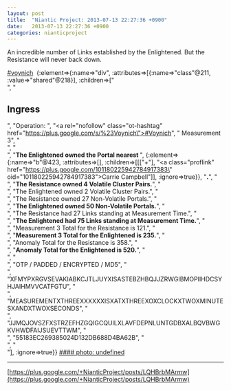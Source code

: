 ```yaml
---
layout: post
title:  "Niantic Project: 2013-07-13 22:27:36 +0900"
date:   2013-07-13 22:27:36 +0900
categories: nianticproject
---
```

An incredible number of Links established by the Enlightened. But the Resistance will never back down.

 [#voynich](https://plus.google.com/s/%23voynich "")  {:element=>{:name=>"div", :attributes=>[{:name=>"class"@211, :value=>"shared"@218}], :children=>["<br />", "<h2>Ingress</h2>", "Operation:  ", "<a rel=\"nofollow\" class=\"ot-hashtag\" href=\"https://plus.google.com/s/%23Voynich\">#Voynich</a>", "  Measurement 3", "<br />", "<br />", "<b>The Enlightened owned the Portal nearest </b>", {:element=>{:name=>"b"@423, :attributes=>[], :children=>[[["+"], "<a class=\"proflink\" href=\"https://plus.google.com/101180225942784917383\" oid=\"101180225942784917383\">Carrie Campbell</a>"]], :ignore=>true}}, "<b>.</b>", "<br />", "<b>The Resistance owned 4 Volatile Cluster Pairs.</b>", "<br />", "The Enlightened owned 2 Volatile Cluster Pairs.", "<br />", "The Resistance owned 27 Non-Volatile Portals.", "<br />", "<b>The Enlightened owned 50 Non-Volatile Portals.</b>", "<br />", "The Resistance had 27 Links standing at Measurement Time.", "<br />", "<b>The Enlightened had 75 Links standing at Measurement Time.</b>", "<br />", "Measurement 3 Total for the Resistance is 121.", "<br />", "<b>Measurement 3 Total for the Enlightened is 235.</b>", "<br />", "Anomaly Total for the Resistance is 358.", "<br />", "<b>Anomaly Total for the Enlightened is 520.</b>", "<br />", "<br />", "OTP / PADDED / ENCRYPTED / MD5", "<br />", "XFMYPXRGVSEVAKIABKCJTLJUYXISASTEBZHBQJJZRWGIBMOPIIHDCSYHJAIHMVVCATFGTU", "<br />", "MEASUREMENTXTHREEXXXXXXISXATXTHREEXOXCLOCKXTWOXMINUTESXANDXTWOXSECONDS", "<br />", "JJMQJOVSZFXSTRZEFHZGQIGCQUILXLAVFDEPNLUNTGDBXALBQVBWGKVHWDFAIJSUEVTTWM", "<br />", "55183EC269385024D132DB688D4BA62B", "<br />", "<br />"], :ignore=>true}}
[#### photo: undefined](https://lh3.googleusercontent.com/-7CzesAiXmqs/UeFSdYLMQjI/AAAAAAAALg8/cm_8nslMbhQ/s0-d/voynich3.jpg "")
- - -
[https://plus.google.com/+NianticProject/posts/LQHBrbMArmw](https://plus.google.com/+NianticProject/posts/LQHBrbMArmw)
